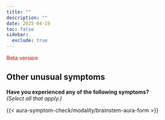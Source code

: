 ```yaml
---
title: ""
description: ""
date: 2025-04-19
toc: false
sidebar:
  exclude: true
---
```

<span style="color:red">Beta version</span>
## Other unusual symptoms 

**Have you experienced any of the following symptoms?**  
_(Select all that apply.)_

<link rel="stylesheet" href="/css/symptom-check.css">

{{< aura-symptom-check/modality/brainstem-aura-form >}}

<script src="/js/aura-symptom-check/modality/brainstemAuraStep.js"></script>
